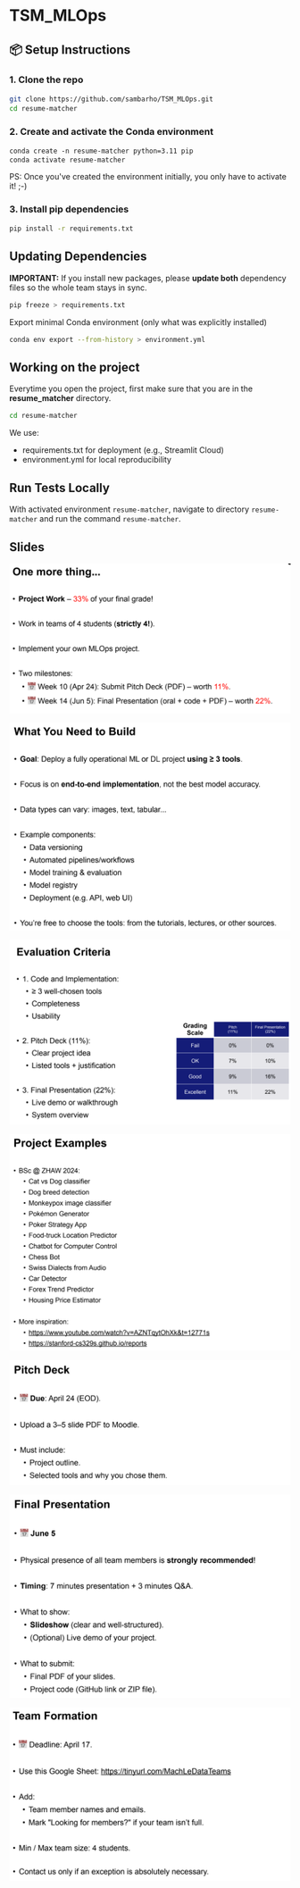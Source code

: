 # TSM_MLOps

## 📦 Setup Instructions

### 1. Clone the repo
```bash
git clone https://github.com/sambarho/TSM_MLOps.git
cd resume-matcher
```
### 2. Create and activate the Conda environment
```bashm
conda create -n resume-matcher python=3.11 pip
conda activate resume-matcher
```
PS: Once you've created the environment initially, you only have to activate it! ;-)

### 3. Install pip dependencies
```bash
pip install -r requirements.txt
```

## Updating Dependencies
**IMPORTANT:** If you install new packages, please **update both** dependency files so the whole team stays in sync.
```bash
pip freeze > requirements.txt
```
Export minimal Conda environment (only what was explicitly installed)
```bash
conda env export --from-history > environment.yml
```

## Working on the project
Everytime you open the project, first make sure that you are in the __resume_matcher__ directory.
```bash
cd resume-matcher
```

We use:
- requirements.txt for deployment (e.g., Streamlit Cloud)
- environment.yml for local reproducibility


## Run Tests Locally

With activated environment `resume-matcher`, navigate to directory `resume-matcher` and run the command `resume-matcher`.


## Slides

![alt text](images/image.png)

![alt text](images/image-1.png)

![alt text](images/image-2.png)

![alt text](images/image-3.png)

![alt text](images/image-4.png)

![alt text](images/image-5.png)

![alt text](images/image-6.png)

